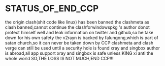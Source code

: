 # STATUS_OF_END_CCP
the origin clash(shit code like linux) has been banned
the clashmeta as clash banned,cannot continue
the clashforwindowspkg 's author donot protect himself well and leak information on twitter and github,so he take down for his own safety
the v2rayn is backed by falungong,which is part of satan church,so it can never be taken down by CCP
clashmeta and clash verge can still be used until a security hole is found
xray and singbox author is abroad,all app support xray and singbox is safe unless KING xi anti the whole world
SO,THE LOSS IS NOT MUCH,END CCP!!!
